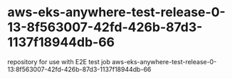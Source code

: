 # aws-eks-anywhere-test-release-0-13-8f563007-42fd-426b-87d3-1137f18944db-66
repository for use with E2E test job aws-eks-anywhere-test-release-0-13:8f563007-42fd-426b-87d3-1137f18944db-66
